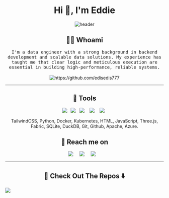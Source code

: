 <h1 align="center"> Hi 👋, I'm Eddie </h1>
<div align="center">
  <img src="images/I.png" alt="header"/>
</div>

<h2 align="center"> 🐱‍💻 Whoami</h2>
<p align="center">
  <samp>I'm a data engineer with a strong background in backend development and scalable data solutions. My experience has taught me that clear logic and meticulous execution are essential in building high-performance, reliable systems.
  </samp>
  <br> <br>
  <img src="https://komarev.com/ghpvc/?username=edisedis777" alt="https://github.com/edisedis777" />
</p>

<hr>

<h2 align="center"> 🔬 Tools</h2>
<p align="center">
  <img src="https://img.shields.io/badge/Python-3776AB?logo=python&logoColor=fff" />&nbsp;&nbsp;
  <img src="https://img.shields.io/badge/Microsoft%20Azure-Cloud%20Computing-0078D4?logo=microsoft-azure&logoColor=white" />&nbsp;&nbsp;
  <img src="https://img.shields.io/badge/HTML-%23E34F26.svg?logo=html5&logoColor=white" />&nbsp;&nbsp;&nbsp;
  <img src="https://img.shields.io/badge/CSS-1572B6?logo=css3&logoColor=fff)" />&nbsp;&nbsp;&nbsp;
  <img src="https://img.shields.io/badge/JavaScript-F7DF1E?logo=javascript&logoColor=000" />&nbsp;&nbsp;
</p>
<p align="center">TailwindCSS, Python, Docker, Kubernetes, HTML, JavaScript, Three.js, Fabric, SQLite, DuckDB, Git, Github, Apache, Azure.</p>


<h2  align="center">📨 Reach me on</h2>
<p align="center">
  <a target="_blank"href="https://www.linkedin.com/in/edisedis777/"><img src="https://img.shields.io/badge/linkedin-%230077B5.svg?&style=for-the-badge&logo=linkedin&logoColor=white" /></a>&nbsp;&nbsp;&nbsp;&nbsp;
  <a target="_blank"href="https://twitter.com/edisedis777"><img src="https://img.shields.io/badge/twitter-%231DA1F2.svg?&style=for-the-badge&logo=twitter&logoColor=white" /></a>&nbsp;&nbsp;&nbsp;&nbsp;
  <a href="mailto:eddiebeloiu@gmail.com?subject=Hello%20Edis,%20From%20Github"><img src="https://img.shields.io/badge/gmail-%23D14836.svg?&style=for-the-badge&logo=gmail&logoColor=white" /></a>&nbsp;&nbsp;&nbsp;&nbsp;
</p>

<hr>

<h2  align="center">🔭 Check Out The Repos ⬇️ </h2>

![](https://hit.yhype.me/github/profile?account_id=61211582)
